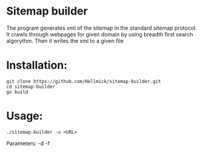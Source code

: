 # Sitemap builder
The program generates xml of the sitemap in the standard sitemap protocol.
  It crawls through webpages for given domain by using breadth first search algorythm.
  Then it writes the xml to a given file
# Installation:
    git clone https://github.com/Hellmick/sitemap-builder.git
    cd sitemap-builder
    go build
# Usage:
    ./sitemap-builder -u <URL> 
Parameters:
  -d <depth of bfs> 
  -f <filename>
   
